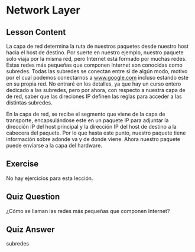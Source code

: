 # Network Layer

## Lesson Content

La capa de red determina la ruta de nuestros paquetes desde nuestro host hacia el host de destino. Por suerte en nuestro ejemplo, nuestro paquete solo viaja por la misma red, pero Internet está formado por muchas redes. Estas redes más pequeñas que componen Internet son conocidas como subredes. Todas las subredes se conectan entre sí de algún modo, motivo por el cual podemos conectarnos a www.google.com incluso estando este en su propia red. No entraré en los detalles, ya que hay un curso entero dedicado a las subredes, pero por ahora, con respecto a nuestra capa de de red, saber que las direciones IP definen las reglas para acceder a las distintas subredes.

En la capa de red, se recibe el segmento que viene de la capa de transporte, encapsulándose este en un paquete IP para adjuntar la dirección IP del host principal y la dirección IP del host de destino a la cabecera del paquete. Por lo que hasta este punto, nuestro paquete tiene información sobre adonde va y de donde viene. Ahora nuestro paquete puede enviarse a la capa del hardware. 


## Exercise

No hay ejercicios para esta lección.

## Quiz Question

¿Cómo se llaman las redes más pequeñas que componen Internet?

## Quiz Answer

subredes
